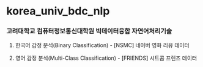 # korea_univ_bdc_nlp
### 고려대학교 컴퓨터정보통신대학원 빅데이터융합 자연어처리기술



1. 한국어 감정 분석(Binary Classification) - [NSMC] 네이버 영화 리뷰 데이터


2. 영어 감정 분석(Multi-Class Classification) - [FRIENDS] 시트콤 프렌즈 데이터




